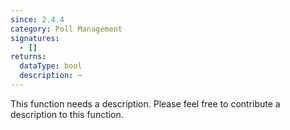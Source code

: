 ```yaml
---
since: 2.4.4
category: Poll Management
signatures:
  - []
returns:
  dataType: bool
  description: ~
---
```


This function needs a description. Please feel free to contribute a description to this function.
